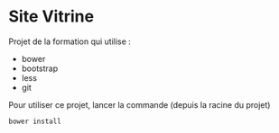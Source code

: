 Site Vitrine
============

Projet de la formation qui utilise :

* bower
* bootstrap
* less
* git

Pour utiliser ce projet, lancer la commande (depuis la racine du projet)

    bower install

